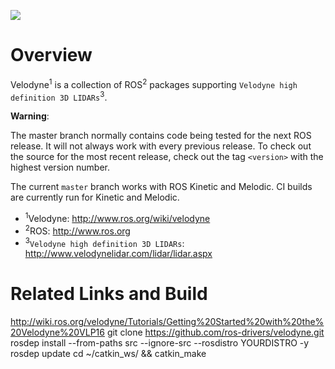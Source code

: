 [![](https://github.com/ros-drivers/velodyne/workflows/Basic%20Build%20Workflow/badge.svg)](https://github.com/ros-drivers/velodyne/actions)

Overview
========

Velodyne<sup>1</sup> is a collection of ROS<sup>2</sup> packages supporting `Velodyne high
definition 3D LIDARs`<sup>3</sup>.

**Warning**:

  The master branch normally contains code being tested for the next
  ROS release.  It will not always work with every previous release.
  To check out the source for the most recent release, check out the
  tag `<version>` with the highest version number.

The current ``master`` branch works with ROS Kinetic and Melodic.
CI builds are currently run for Kinetic and Melodic.

- <sup>1</sup>Velodyne: http://www.ros.org/wiki/velodyne
- <sup>2</sup>ROS: http://www.ros.org
- <sup>3</sup>`Velodyne high definition 3D LIDARs`: http://www.velodynelidar.com/lidar/lidar.aspx

# Related Links and Build
http://wiki.ros.org/velodyne/Tutorials/Getting%20Started%20with%20the%20Velodyne%20VLP16
git clone https://github.com/ros-drivers/velodyne.git
rosdep install --from-paths src --ignore-src --rosdistro YOURDISTRO -y
rosdep update
cd ~/catkin_ws/ && catkin_make
